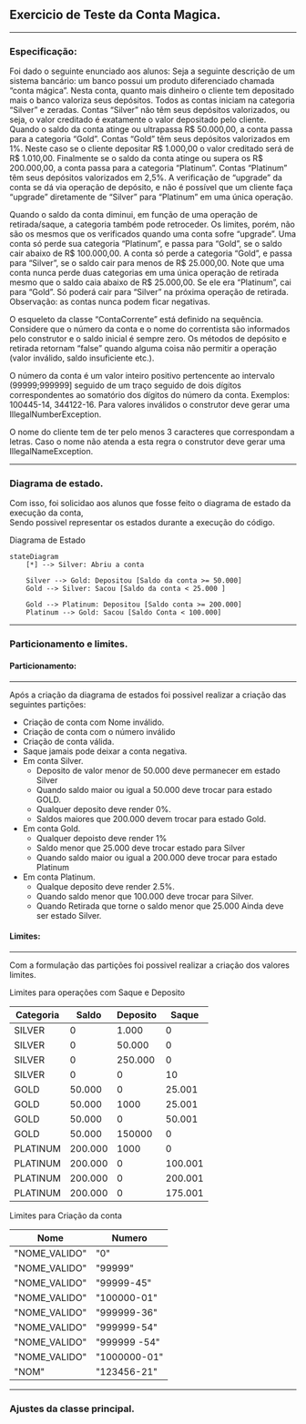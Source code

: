 ## Exercicio de Teste da Conta Magica.

---

### Especificação:

Foi dado o seguinte enunciado aos alunos:
Seja a seguinte descrição de um sistema bancário: um banco possui um produto diferenciado chamada “conta mágica”. Nesta
conta, quanto mais dinheiro o cliente tem depositado mais o banco valoriza seus depósitos. Todos as contas iniciam na
categoria “Silver” e zeradas. Contas “Silver” não têm seus depósitos valorizados, ou seja, o valor creditado é
exatamente o valor depositado pelo cliente. Quando o saldo da conta atinge ou ultrapassa R$ 50.000,00, a conta passa
para a categoria “Gold”. Contas “Gold” têm seus depósitos valorizados em 1%. Neste caso se o cliente depositar R$
1.000,00 o valor creditado será de R$ 1.010,00. Finalmente se o saldo da conta atinge ou supera os R$ 200.000,00, a
conta passa para a categoria “Platinum”. Contas “Platinum” têm seus depósitos valorizados em 2,5%. A verificação de
“upgrade” da conta se dá via operação de depósito, e não é possível que um cliente faça “upgrade” diretamente de
“Silver” para “Platinum” em uma única operação.

Quando o saldo da conta diminui, em função de uma operação de retirada/saque, a categoria também pode retroceder. Os
limites, porém, não são os mesmos que os verificados quando uma conta sofre “upgrade”. Uma conta só perde sua categoria
“Platinum”, e passa para “Gold”, se o saldo cair abaixo de R$ 100.000,00. A conta só perde a categoria “Gold”, e passa
para “Silver”, se o saldo cair para menos de R$ 25.000,00. Note que uma conta nunca perde duas categorias em uma única
operação de retirada mesmo que o saldo caia abaixo de R$ 25.000,00. Se ele era “Platinum”, cai para “Gold”. Só poderá
cair para “Silver” na próxima operação de retirada. Observação: as contas nunca podem ficar negativas.

O esqueleto da classe “ContaCorrente” está definido na sequência. Considere que o número da conta e o nome do
correntista são informados pelo construtor e o saldo inicial é sempre zero. Os métodos de depósito e retirada retornam
“false” quando alguma coisa não permitir a operação (valor inválido, saldo insuficiente etc.).

O número da conta é um valor inteiro positivo pertencente ao intervalo (99999;999999] seguido de um traço seguido de
dois dígitos correspondentes ao somatório dos dígitos do número da conta. Exemplos: 100445-14, 344122-16. Para valores
inválidos o construtor deve gerar uma IllegalNumberException.

O nome do cliente tem de ter pelo menos 3 caracteres que correspondam a letras. Caso o nome não atenda a esta regra o
construtor deve gerar uma IllegalNameException.

---

### Diagrama de estado.

Com isso, foi solicidao aos alunos que fosse feito o diagrama de estado da execução da conta,\
Sendo possivel representar os estados durante a execução do código.

Diagrama de Estado

```mermaid
stateDiagram
    [*] --> Silver: Abriu a conta

    Silver --> Gold: Depositou [Saldo da conta >= 50.000]
    Gold --> Silver: Sacou [Saldo da conta < 25.000 ]

    Gold --> Platinum: Depositou [Saldo conta >= 200.000]
    Platinum --> Gold: Sacou [Saldo Conta < 100.000]
```

---

### Particionamento e limites.

#### Particionamento:

---

Após a criação da diagrama de estados foi possivel realizar a criação das seguintes partições:

- Criação de conta com Nome inválido.
- Criação de conta com o número inválido
- Criação de conta válida.
- Saque jamais pode deixar a conta negativa.
- Em conta Silver.
    - Deposito de valor menor de 50.000 deve permanecer em estado Silver
    - Quando saldo maior ou igual a 50.000 deve trocar para estado GOLD.
    - Qualquer deposito deve render 0%.
    - Saldos maiores que 200.000 devem trocar para estado Gold.
- Em conta Gold.
    - Qualquer depoisto deve render 1%
    - Saldo menor que 25.000 deve trocar estado para Silver
    - Quando saldo maior ou igual a 200.000 deve trocar para estado Platinum
- Em conta Platinum.
    - Qualque deposito deve render 2.5%.
    - Quando saldo menor que 100.000 deve trocar para Silver.
    - Quando Retirada que torne o saldo menor que 25.000 Ainda deve ser estado Silver.

#### Limites:

---

Com a formulação das partições foi possivel realizar a criação dos valores limites.

Limites para operações com Saque e Deposito

| Categoria | Saldo   | Deposito | Saque   | 
|-----------|---------|----------|---------| 
| SILVER    | 0       | 1.000    | 0       |
| SILVER    | 0       | 50.000   | 0       |
| SILVER    | 0       | 250.000  | 0       |
| SILVER    | 0       | 0        | 10      |
| GOLD      | 50.000  | 0        | 25.001  |
| GOLD      | 50.000  | 1000     | 25.001  |
| GOLD      | 50.000  | 0        | 50.001  |
| GOLD      | 50.000  | 150000   | 0       |
| PLATINUM  | 200.000 | 1000     | 0       |
| PLATINUM  | 200.000 | 0        | 100.001 |
| PLATINUM  | 200.000 | 0        | 200.001 |
| PLATINUM  | 200.000 | 0        | 175.001 |

Limites para Criação da conta

| Nome          | Numero       |
|---------------|--------------|
| "NOME_VALIDO" | "0"          |
| "NOME_VALIDO" | "99999"      |
| "NOME_VALIDO" | "99999-45"   |
| "NOME_VALIDO" | "100000-01"  |
| "NOME_VALIDO" | "999999-36"  |
| "NOME_VALIDO" | "999999-54"  |
| "NOME_VALIDO" | "999999 -54" |
| "NOME_VALIDO" | "1000000-01" |
| "NOM"         | "123456-21"  |

---

### Ajustes da classe principal.


